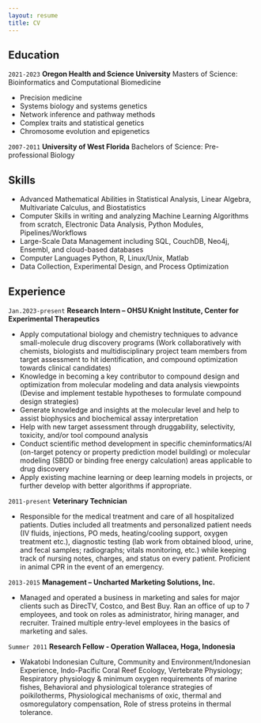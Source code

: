 ```yaml
---
layout: resume
title: CV
---
```



## Education
`2021-2023`
__Oregon Health and Science University__
Masters of Science: Bioinformatics and Computational Biomedicine

* Precision medicine
* Systems biology and systems genetics
* Network inference and pathway methods
* Complex traits and statistical genetics
* Chromosome evolution and epigenetics

`2007-2011`
__University of West Florida__
Bachelors of Science: Pre-professional Biology

## Skills
* Advanced Mathematical Abilities in Statistical Analysis, Linear Algebra, Multivariate Calculus, and Biostatistics
* Computer Skills in writing and analyzing Machine Learning Algorithms from scratch, Electronic Data Analysis, Python Modules, Pipelines/Workflows
* Large-Scale Data Management including SQL, CouchDB, Neo4j, Ensembl, and cloud-based databases
* Computer Languages Python, R, Linux/Unix, Matlab
* Data Collection, Experimental Design, and Process Optimization


## Experience

`Jan.2023-present`
__Research Intern – OHSU Knight Institute, Center for Experimental Therapeutics__
* Apply computational biology and chemistry techniques to advance small-molecule drug discovery programs (Work collaboratively with chemists, biologists and multidisciplinary project team members from target assessment to hit identification, and compound optimization towards clinical candidates)
* Knowledge in becoming a key contributor to compound design and optimization from molecular modeling and data analysis viewpoints (Devise and implement testable hypotheses to formulate compound design strategies)
* Generate knowledge and insights at the molecular level and help to assist biophysics and biochemical assay interpretation
* Help with new target assessment through druggability, selectivity, toxicity, and/or tool compound analysis
* Conduct scientific method development in specific cheminformatics/AI (on-target potency or property prediction model building) or molecular modeling (SBDD or binding free energy calculation) areas applicable to drug discovery
* Apply existing machine learning or deep learning models in projects, or further develop with better algorithms if appropriate.

`2011-present`
__Veterinary Technician__ 
* Responsible for the medical treatment and care of all hospitalized patients. Duties included all treatments and personalized patient needs (IV fluids, injections, PO meds, heating/cooling support, oxygen treatment etc.), diagnostic testing (lab work from obtained blood, urine, and fecal samples; radiographs; vitals monitoring, etc.) while keeping track of nursing notes, charges, and status on every patient. Proficient in animal CPR in the event of an emergency.

`2013-2015`
__Management – Uncharted Marketing Solutions, Inc.__ 
* Managed and operated a business in marketing and sales for major clients such as DirecTV, Costco, and Best Buy. Ran an office of up to 7 employees, and took on roles as administrator, hiring manager, and recruiter. Trained multiple entry-level employees in the basics of marketing and sales.

`Summer 2011`
__Research Fellow - Operation Wallacea, Hoga, Indonesia__
* Wakatobi Indonesian Culture, Community and Environment/Indonesian Experience, Indo-Pacific Coral Reef Ecology, Vertebrate Physiology; Respiratory physiology & minimum oxygen requirements of marine fishes, Behavioral and physiological tolerance strategies of poikilotherms, Physiological mechanisms of oxic, thermal and osmoregulatory compensation, Role of stress proteins in thermal tolerance.


<!-- ### Footer

Last updated: September 2023 -->


